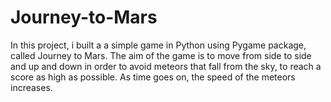 # Journey-to-Mars
In this project, i built a a simple game in Python using Pygame package, called Journey to Mars. The aim of the game is to move from side to side and up and down in order to avoid meteors that fall from the sky, to reach a score as high as possible. As time goes on, the speed of the meteors increases.
